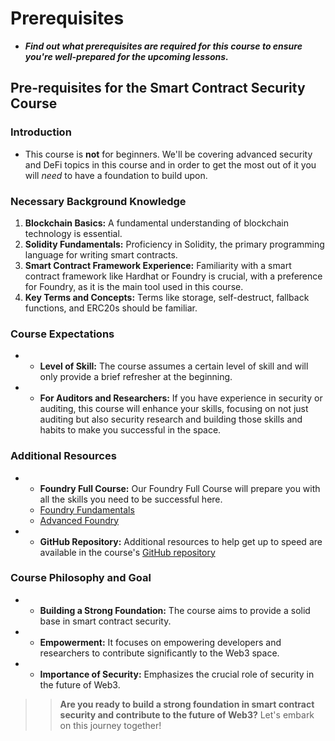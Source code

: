 # Prerequisites
- ***Find out what prerequisites are required for this course to ensure you're well-prepared for the upcoming lessons.***

## Pre-requisites for the Smart Contract Security Course

### Introduction
- This course is **not** for beginners. We'll be covering advanced security and DeFi topics in this course and in order to get the most out of it you will _need_ to have a foundation to build upon.

### Necessary Background Knowledge

1. **Blockchain Basics:** A fundamental understanding of blockchain technology is essential.
2. **Solidity Fundamentals:** Proficiency in Solidity, the primary programming language for writing smart contracts.
3. **Smart Contract Framework Experience:** Familiarity with a smart contract framework like Hardhat or Foundry is crucial, with a preference for Foundry, as it is the main tool used in this course.
4. **Key Terms and Concepts:** Terms like storage, self-destruct, fallback functions, and ERC20s should be familiar.

### Course Expectations
- * **Level of Skill:** The course assumes a certain level of skill and will only provide a brief refresher at the beginning.
- * **For Auditors and Researchers:** If you have experience in security or auditing, this course will enhance your skills, focusing on not just auditing but also security research and building those skills and habits to make you successful in the space.

### Additional Resources

- * **Foundry Full Course:** Our Foundry Full Course will prepare you with all the skills you need to be successful here.
  * [Foundry Fundamentals](https://updraft.cyfrin.io/courses/foundry)
  * [Advanced Foundry](https://updraft.cyfrin.io/courses/advanced-foundry)
- * **GitHub Repository:** Additional resources to help get up to speed are available in the course's [GitHub repository](https://github.com/Cyfrin/security-and-auditing-full-course-s23)

### Course Philosophy and Goal
- * **Building a Strong Foundation:** The course aims to provide a solid base in smart contract security.
- * **Empowerment:** It focuses on empowering developers and researchers to contribute significantly to the Web3 space.
- * **Importance of Security:** Emphasizes the crucial role of security in the future of Web3.

>> **Are you ready to build a strong foundation in smart contract security and contribute to the future of Web3?** Let's embark on this journey together!
